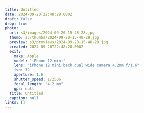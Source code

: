 ```yaml
---
title: Untitled
date: 2024-09-20T22:48:28.000Z
draft: false
drop: true
photo:
  url: s3/images/2024-09-20-15-48-28.jpg
  thumb: s3/thumbs/2024-09-20-15-48-28.jpg
  preview: s3/previews/2024-09-20-15-48-28.jpg
  created: 2024-09-20T22:48:28.000Z
  exif:
    make: Apple
    model: "iPhone 12 mini"
    lens: "iPhone 12 mini back dual wide camera 4.2mm f/1.6"
    iso: 32
    aperture: 1.6
    shutter_speed: 1/2506
    focal_length: "4.2 mm"
    gps: null
  title: Untitled
  caption: null
links: []
---
```

